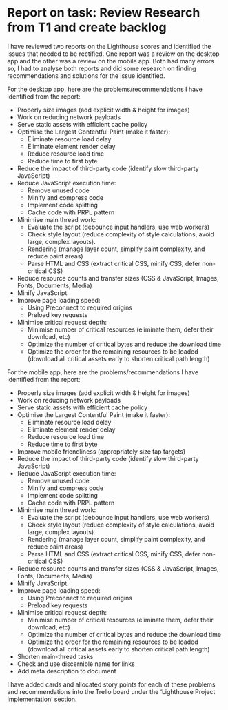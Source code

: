 ﻿# Report on task: Review Research from T1 and create backlog

I have reviewed two reports on the Lighthouse scores and identified the issues that needed to be
rectified. One report was a review on the desktop app and the other was a review on the mobile app.
Both had many errors so, I had to analyse both reports and did some research on finding
recommendations and solutions for the issue identified.

For the desktop app, here are the problems/recommendations I have identified from the report:

- Properly size images (add explicit width & height for images)
- Work on reducing network payloads
- Serve static assets with efficient cache policy
- Optimise the Largest Contentful Paint (make it faster):
  - Eliminate resource load delay
  - Eliminate element render delay
  - Reduce resource load time
  - Reduce time to first byte
- Reduce the impact of third-party code (identify slow third-party JavaScript)
- Reduce JavaScript execution time:
  - Remove unused code
  - Minify and compress code
  - Implement code splitting
  - Cache code with PRPL pattern
- Minimise main thread work:
  - Evaluate the script (debounce input handlers, use web workers)
  - Check style layout (reduce complexity of style calculations, avoid large, complex layouts).
  - Rendering (manage layer count, simplify paint complexity, and reduce paint areas)
  - Parse HTML and CSS (extract critical CSS, minify CSS, defer non-critical CSS)
- Reduce resource counts and transfer sizes (CSS & JavaScript, Images, Fonts, Documents, Media)
- Minify JavaScript
- Improve page loading speed:
  - Using Preconnect to required origins
  - Preload key requests
- Minimise critical request depth:
  - Minimise number of critical resources (eliminate them, defer their download, etc)
  - Optimize the number of critical bytes and reduce the download time
  - Optimize the order for the remaining resources to be loaded (download all critical assets early
    to shorten critical path length)

For the mobile app, here are the problems/recommendations I have identified from the report:

- Properly size images (add explicit width & height for images)
- Work on reducing network payloads
- Serve static assets with efficient cache policy
- Optimise the Largest Contentful Paint (make it faster):
  - Eliminate resource load delay
  - Eliminate element render delay
  - Reduce resource load time
  - Reduce time to first byte
- Improve mobile friendliness (appropriately size tap targets)
- Reduce the impact of third-party code (identify slow third-party JavaScript)
- Reduce JavaScript execution time:
  - Remove unused code
  - Minify and compress code
  - Implement code splitting
  - Cache code with PRPL pattern
- Minimise main thread work:
  - Evaluate the script (debounce input handlers, use web workers)
  - Check style layout (reduce complexity of style calculations, avoid large, complex layouts).
  - Rendering (manage layer count, simplify paint complexity, and reduce paint areas)
  - Parse HTML and CSS (extract critical CSS, minify CSS, defer non-critical CSS)
- Reduce resource counts and transfer sizes (CSS & JavaScript, Images, Fonts, Documents, Media)
- Minify JavaScript
- Improve page loading speed:
  - Using Preconnect to required origins
  - Preload key requests
- Minimise critical request depth:
  - Minimise number of critical resources (eliminate them, defer their download, etc)
  - Optimize the number of critical bytes and reduce the download time
  - Optimize the order for the remaining resources to be loaded (download all critical assets early
    to shorten critical path length)
- Shorten main-thread tasks
- Check and use discernible name for links
- Add meta description to document

I have added cards and allocated story points for each of these problems and recommendations into
the Trello board under the ‘Lighthouse Project Implementation’ section.